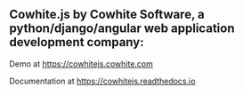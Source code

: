 Cowhite.js by Cowhite Software, a python/django/angular web application development company:
--------------------------------------------------------------------------------------------

Demo at https://cowhitejs.cowhite.com

Documentation at https://cowhitejs.readthedocs.io